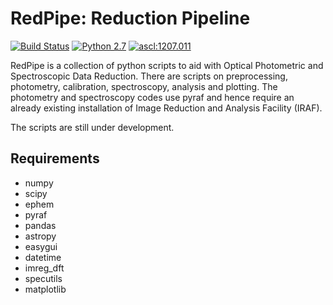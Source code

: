 # RedPipe: Reduction Pipeline #

[![Build Status](https://img.shields.io/badge/release-0.1.0a1-orange)](https://github.com/sPaMFouR/RedPipe)
[![Python 2.7](https://img.shields.io/badge/python-2.7-blue.svg)](https://www.python.org/downloads/release/python-271/)
[![ascl:1207.011](https://img.shields.io/badge/ascl-1207.011-blue.svg?colorB=262255)](https://ascl.net/1207.011)

RedPipe is a collection of python scripts to aid with Optical Photometric and Spectroscopic Data Reduction. There are scripts on preprocessing, photometry, calibration, spectroscopy, analysis and plotting. The photometry and spectroscopy codes use pyraf and hence require an already existing installation of Image Reduction and Analysis Facility (IRAF).

The scripts are still under development.

Requirements
-------

- numpy
- scipy
- ephem
- pyraf
- pandas
- astropy
- easygui
- datetime
- imreg_dft
- specutils
- matplotlib
